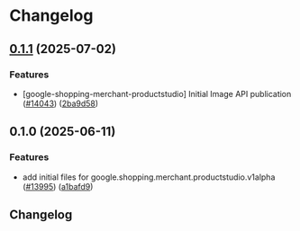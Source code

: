 # Changelog

## [0.1.1](https://github.com/googleapis/google-cloud-python/compare/google-shopping-merchant-productstudio-v0.1.0...google-shopping-merchant-productstudio-v0.1.1) (2025-07-02)


### Features

* [google-shopping-merchant-productstudio] Initial Image API publication ([#14043](https://github.com/googleapis/google-cloud-python/issues/14043)) ([2ba9d58](https://github.com/googleapis/google-cloud-python/commit/2ba9d582c8fc75800480cfb0890ad1e1509a08ff))

## 0.1.0 (2025-06-11)


### Features

* add initial files for google.shopping.merchant.productstudio.v1alpha ([#13995](https://github.com/googleapis/google-cloud-python/issues/13995)) ([a1bafd9](https://github.com/googleapis/google-cloud-python/commit/a1bafd9192f6c3cc9520aa8680db0588b202ad3a))

## Changelog
